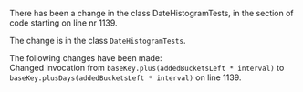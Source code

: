 There has been a change in the class DateHistogramTests, in the section of code starting on line nr 1139.
  
The change is in the class ```DateHistogramTests```.
  
The following changes have been made:  
Changed invocation from ```baseKey.plus(addedBucketsLeft * interval)``` to ```baseKey.plusDays(addedBucketsLeft * interval)``` on line 1139.  
